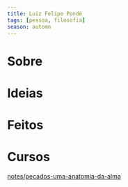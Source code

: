 ```yaml
---
title: Luiz Felipe Pondé
tags: [pessoa, filosofia]
season: automn
---
```

# Sobre
# Ideias
# Feitos
# Cursos
[notes/pecados-uma-anatomia-da-alma](notes/pecados-uma-anatomia-da-alma.md)